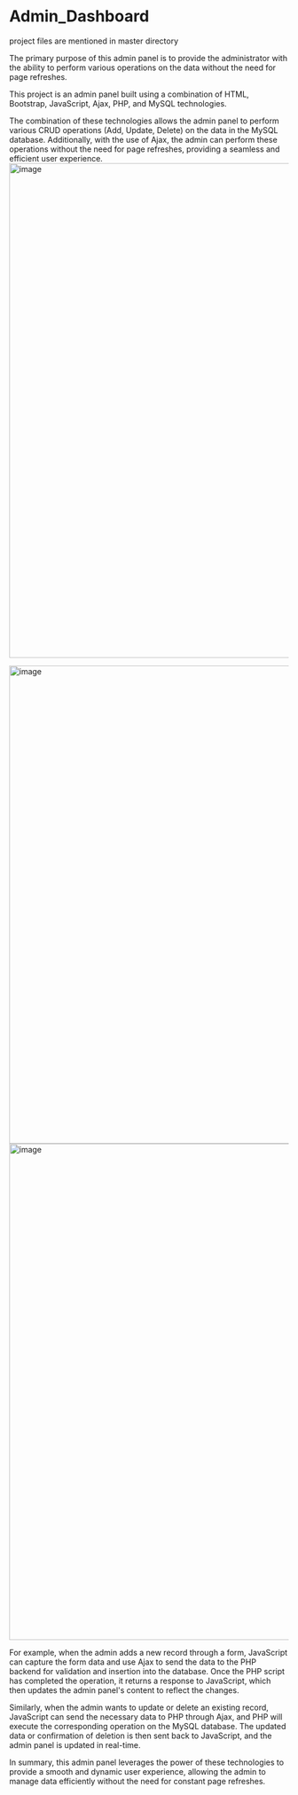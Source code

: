 # Admin_Dashboard
project files are mentioned in master directory

The primary purpose of this admin panel is to provide the administrator with the ability to perform various operations on the data without the need for page refreshes.

This project is an admin panel built using a combination of HTML, Bootstrap, JavaScript, Ajax, PHP, and MySQL technologies. 

The combination of these technologies allows the admin panel to perform various CRUD operations (Add, Update, Delete) on the data in the MySQL database. Additionally, with the use of Ajax, the admin can perform these operations without the need for page refreshes, providing a seamless and efficient user experience.
<img width="892" alt="image" src="https://github.com/RabadeJanhvi-45/Admin_Dashboard/assets/91745609/cb7383fe-e7fb-408c-877a-e3207caff050">

<img width="862" alt="image" src="https://github.com/RabadeJanhvi-45/Admin_Dashboard/assets/91745609/382c0f2f-64cd-4632-9388-59568c2d7c26">

<img width="895" alt="image" src="https://github.com/RabadeJanhvi-45/Admin_Dashboard/assets/91745609/2b7c2e2b-c193-4bc8-ac0d-53fcfca69a8e">


For example, when the admin adds a new record through a form, JavaScript can capture the form data and use Ajax to send the data to the PHP backend for validation and insertion into the database. Once the PHP script has completed the operation, it returns a response to JavaScript, which then updates the admin panel's content to reflect the changes.

Similarly, when the admin wants to update or delete an existing record, JavaScript can send the necessary data to PHP through Ajax, and PHP will execute the corresponding operation on the MySQL database. The updated data or confirmation of deletion is then sent back to JavaScript, and the admin panel is updated in real-time.

In summary, this admin panel leverages the power of these technologies to provide a smooth and dynamic user experience, allowing the admin to manage data efficiently without the need for constant page refreshes.
